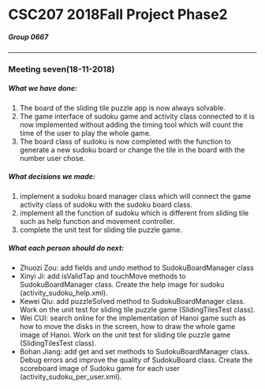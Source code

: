 # CSC207 2018Fall Project Phase2
##### Group 0667
---
### Meeting seven(18-11-2018)
##### What we have done:
1. The board of the sliding tile puzzle app is now always solvable.
2. The game interface of sudoku game and activity class connected to it is now implemented without adding the timing tool which will count the time of the user to play the whole game.
3. The board class of sudoku is now completed with the function to generate a new sudoku board or change the tile in the board with the number user chose.
##### What decisions we made:
1. implement a sudoku board manager class which will connect the game activity class of sudoku with the sudoku board class.
2. implement all the function of sudoku which is different from sliding tile such as help function and movement controller.
3. complete the unit test for sliding tile puzzle game.
##### What each person should do next:
 - Zhuozi Zou: add fields and undo method to SudokuBoardManager class
 - Xinyi Ji: add isValidTap and touchMove methods to SudokuBoardManager class. Create the help image for sudoku (activity_sudoku_help.xml).
 - Kewei Qiu: add puzzleSolved method to SudokuBoardManager class. Work on the unit test for sliding tile puzzle game (SlidingTilesTest class).
 - Wei CUI: search online for the implementation of Hanoi game such as how to move the disks in the screen, how to draw the whole game image of Hanoi. Work on the unit test for sliding tile puzzle game (SlidingTilesTest class).
 - Bohan Jiang: add get and set methods to SudokuBoardManager class. Debug errors and improve the quality of SudokuBoard class. Create the scoreboard image of Sudoku game for each user (activity_sudoku_per_user.xml).
 

